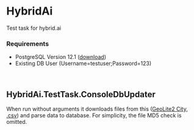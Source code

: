 # HybridAi
Test task for hybrid.ai

### Requirements
- PostgreSQL Version 12.1 ([download](https://www.enterprisedb.com/thank-you-downloading-postgresql?anid=1257093))
- Existing DB User (Username=testuser;Password=123)

<br/>

## HybridAi.TestTask.ConsoleDbUpdater
When run without arguments it downloads files from this ([GeoLite2 City, .csv](https://geolite.maxmind.com/download/geoip/database/GeoLite2-City-CSV.zip)) and parse data to database.
For simplicity, the file MD5 check is omitted.